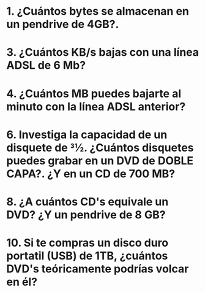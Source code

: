 # 1. ¿Cuántos bytes se almacenan en un pendrive de 4GB?.


# 3. ¿Cuántos KB/s bajas con una línea ADSL de 6 Mb?


# 4. ¿Cuántos MB puedes bajarte al minuto con la línea ADSL anterior?


# 6. Investiga la capacidad de un disquete de 31⁄2. ¿Cuántos disquetes puedes grabar en un DVD de DOBLE CAPA?. ¿Y en un CD de 700 MB?


# 8. ¿A cuántos CD's equivale un DVD? ¿Y un pendrive de 8 GB?


# 10. Si te compras un disco duro portatil (USB) de 1TB, ¿cuántos DVD's teóricamente podrías volcar en él?
